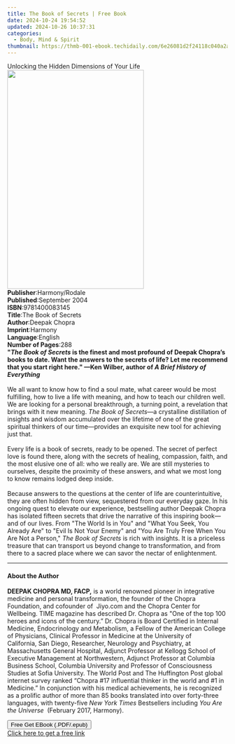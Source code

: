 ```yaml
---
title: The Book of Secrets | Free Book
date: 2024-10-24 19:54:52
updated: 2024-10-26 10:37:31
categories:
  - Body, Mind & Spirit
thumbnail: https://thmb-001-ebook.techidaily.com/6e26081d2f24118c040a2acf488fe41466483f8e04ed0369c64bcae5e0057ab6.jpg
---
```

<main id="book-container">
  <div class="flex flex-col">
    <div class="book-brief flex-1 py-6 px-4 sm:p-6 md:py-10 md:px-8">
      <!-- brief-->
      <div class="book-brief-main">
        Unlocking the Hidden Dimensions of Your Life
      </div>
    </div>
    <div
      class="book-meta-info flex-1 grid gap-4 col-start-1 col-end-3 row-start-1 sm:mb-6 sm:grid-cols-4 lg:gap-6 lg:col-start-2 lg:row-end-6 lg:row-span-6 lg:mb-0"
    >
      <div
        class="book-meta-info-left place-content-center mt-4 p-4 text-sm leading-6 col-start-2 col-span-2 dark:text-slate-400"
      >
        <img
          class="w-full h-500 object-cover rounded-lg sm:h-255 sm:col-span-2 lg:col-span-full"
          src="https://img-001-ebook.techidaily.com/8814d029e38f2252e262e197a03c8f7e05aea8485d544702d6e13706ff6d4d04.jpg"
          alt=""
          width="312"
          height="500"
        />
      </div>
      <div
        class="book-meta-info-right mt-2 col-start-1 row-start-2 col-span-3 self-center"
      >
        <!-- meta data  -->
        <div class="flex flex-col px-4 md:px-8">
          <div class="flex-1">
            <strong>Publisher</strong>:<span class="px-2">Harmony/Rodale</span>
          </div>
          <div class="flex-1">
            <strong>Published</strong>:<span class="px-2">September 2004</span>
          </div>
          <div class="flex-1">
            <strong>ISBN</strong>:<span class="px-2">9781400083145</span>
          </div>
          <div class="flex-1">
            <strong>Title</strong>:<span class="px-2">The Book of Secrets</span>
          </div>
          <div class="flex-1">
            <strong>Author</strong>:<span class="px-2">Deepak Chopra</span>
          </div>
          <div class="flex-1">
            <strong>Imprint</strong>:<span class="px-2">Harmony</span>
          </div>
          <div class="flex-1">
            <strong>Language</strong>:<span class="px-2">English</span>
          </div>
          <div class="flex-1">
            <strong>Number of Pages</strong>:<span class="px-2">288</span>
          </div>
        </div>
      </div>
    </div>
    <div class="book-description flex-1 py-6 px-4 sm:p-6 md:py-10 md:px-8">
      <div class="book-description-main">
        <div accordion-content="" id="description">
          <b
            >"<i>The Book of Secrets</i> is the finest and most profound of
            Deepak Chopra’s books to date. Want the answers to the secrets of
            life? Let me recommend that you start right here." —Ken Wilber,
            author of </b
          ><i><b>A Brief History of Everything</b><br /><br /></i>We all want to
          know how to find a soul mate, what career would be most fulfilling,
          how to live a life with meaning, and how to teach our children well.
          We are looking for a personal breakthrough, a turning point, a
          revelation that brings with it new meaning.&nbsp;<i
            >The Book of Secrets</i
          >—a crystalline distillation of insights and wisdom accumulated over
          the lifetime of one of the great spiritual thinkers of our
          time—provides an exquisite new tool for achieving just that.<br /><br />Every
          life is a book of secrets, ready to be opened. The secret of perfect
          love is found there, along with the secrets of healing, compassion,
          faith, and the most elusive one of all: who we really are. We are
          still mysteries to ourselves, despite the proximity of these answers,
          and what we most long to know remains lodged deep inside.
          <br /><br />Because answers to the questions at the center of life are
          counterintuitive, they are often hidden from view, sequestered from
          our everyday gaze. In his ongoing quest to elevate our experience,
          bestselling author Deepak Chopra has isolated fifteen secrets that
          drive the narrative of this inspiring book—and of our lives. From "The
          World Is in You" and "What You Seek, You Already Are" to "Evil Is Not
          Your Enemy" and "You Are Truly Free When You Are Not a Person,"<i>
            The Book of Secrets</i
          >
          is rich with insights. It is a priceless treasure that can transport
          us beyond change to transformation, and from there to a sacred place
          where we can savor the nectar of enlightenment.
        </div>
        <div class="accordion-fader"></div>
      </div>
    </div>
    <div class="book-excerpts flex-1 py-6 px-4 sm:p-6 md:py-10 md:px-8">
      <!-- excerpts-->
      <div class="book-excerpts-main">
        <hr />
        <h4 class="placeholder placeholder-heading">
          <span>About the Author</span>
        </h4>
        <p>
          <b>DEEPAK CHOPRA MD, FACP,</b>&nbsp;is a&nbsp;world renowned pioneer
          in integrative medicine and personal transformation, the founder of
          the&nbsp;Chopra Foundation, and cofounder
          of&nbsp;&nbsp;Jiyo.com&nbsp;and the&nbsp;Chopra Center for
          Wellbeing.&nbsp;TIME magazine has described Dr. Chopra as "One of the
          top 100 heroes and icons of the century.”&nbsp;Dr.&nbsp;Chopra is
          Board Certified in Internal Medicine, Endocrinology and Metabolism,
          a&nbsp;Fellow of the American College of Physicians,&nbsp;Clinical
          Professor in Medicine at the University of California,&nbsp;San
          Diego,&nbsp;Researcher, Neurology and Psychiatry, at Massachusetts
          General Hospital, Adjunct Professor at Kellogg School of Executive
          Management at Northwestern, Adjunct Professor at Columbia Business
          School, Columbia University and Professor of Consciousness Studies at
          Sofia University. The World Post and The Huffington Post global
          internet survey ranked “Chopra #17 influential thinker in the world
          and #1 in Medicine.” In conjunction with his medical achievements,
          he&nbsp;is&nbsp;recognized as a prolific author of more than 85 books
          translated into over forty-three languages, with twenty-five&nbsp;<i
            >New York Times</i
          >&nbsp;Bestsellers including&nbsp;<i>You Are the Universe&nbsp;</i
          >&nbsp;(February 2017, Harmony).
        </p>
      </div>
    </div>
    <div
      class="book-about-author flex-1 py-6 px-4 sm:p-6 md:py-10 md:px-8"
    ></div>
    <div class="book-free-get flex-1 py-6 px-4 sm:p-6 md:py-10 md:px-8">
      <button
        id="btn-free-get"
        class="bg-blue-500 hover:bg-blue-700 text-white font-bold py-2 px-4 rounded"
      >
        Free Get EBook (.PDF/.epub)
      </button>
      <div id="countdown-display" class="px-2 text-lg mt-2"></div>
      <a
        id="free-link"
        class="hidden bg-blue-500 hover:bg-blue-700 text-white font-bold py-2 px-4 rounded"
        href="https://www.ebooks.com/en-us/book/207653/the-book-of-secrets/deepak-chopra/"
        target="_blank"
        >Click here to get a free link</a
      >
    </div>
    <script>
      let countdownTime = 0;
      let countdownInterval = null;
      document
        .getElementById('btn-free-get')
        .addEventListener('click', startCountdown);
      function startCountdown() {
        countdownTime = new Date().getTime() + 60000 * 3;
        countdownInterval = setInterval(updateCountdown, 1000);
        document.getElementById('btn-free-get').disabled = true;
        document
          .getElementById('btn-free-get')
          .classList.add('bg-gray-500', 'cursor-not-allowed');
      }
      function updateCountdown() {
        let currentTime = new Date().getTime();
        let timeLeft = countdownTime - currentTime;
        let secondsLeft = Math.floor(timeLeft / 1000);
        document.getElementById('countdown-display').innerHTML =
          `Remaining time: ${secondsLeft} seconds.`;
        if (secondsLeft <= 0) {
          clearInterval(countdownInterval);
          document.getElementById('btn-free-get').classList.add('hidden');
          document.getElementById('free-link').classList.remove('hidden');
          document.getElementById('countdown-display').innerHTML = '';
        }
      }
    </script>
  </div>
</main>

